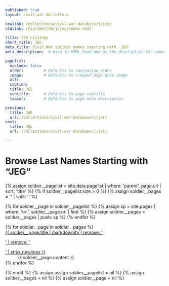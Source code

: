 ```yaml
---
published: true
layout: civil-war-db-letters

newlink: /collections/civil-war-database/j/jeg/
oldlink: /CivilWar/db/j/jeg/index.html

title: JEG Listings
short_title: JEG
meta_title: Civil War soilder names starting with 'JEG'
meta_description:  # Used in HTML head and as the description for some search engines

pagelist:
  exclude: false
  order:         # Defaults to navigation order  
  image:         # Defaults to cropped page hero image
  alt:
  caption:
  title: JEG
  subtitle:      # Defaults to page subtitle
  teaser:        # Defaults to page meta-description 

previous:
  title: JAR
  url: /collections/civil-war-database/j/jar/
next:
  title: JEL
  url: /collections/civil-war-database/j/jel/

---
```

Browse Last Names Starting with “JEG”
====================================================

{% assign soldier__pagelist = site.data.pagelist | where: 'parent', page.url | sort: 'title' %}
{% if soldier__pagelist.size > 0 %}
  {% assign soldier__pages = '' | split: '' %}

  {% for soldier__page in soldier__pagelist %}
    {% assign sp = site.pages | where: 'url', soldier__page.url | first %}
    {% assign soldier__pages = soldier__pages | push: sp %}
  {% endfor %}
<dl>
  {% for soldier__page in soldier__pages %}
  <dt class="title"><a href="{{ soldier__page.url }}">{{ soldier__page.title | markdownify | remove: '<p>' | remove: '</p>' | strip_newlines }}</a></dt>
  <dd>{{ soldier__page.content }}</dd>{% endfor %}
</dl>
{% endif %}
{% assign assign soldier__pagelist = nil %}
{% assign soldier__pages = nil %}
{% assign soldier__page = nil %}
